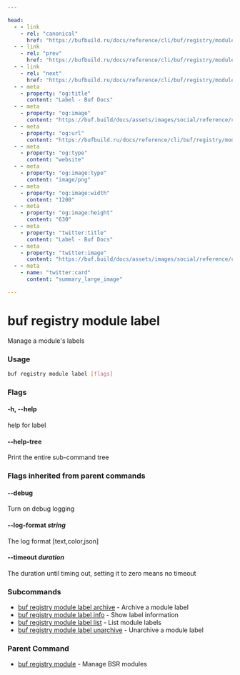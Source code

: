 ```yaml
---

head:
  - - link
    - rel: "canonical"
      href: "https://bufbuild.ru/docs/reference/cli/buf/registry/module/label/"
  - - link
    - rel: "prev"
      href: "https://bufbuild.ru/docs/reference/cli/buf/registry/module/commit/resolve/"
  - - link
    - rel: "next"
      href: "https://bufbuild.ru/docs/reference/cli/buf/registry/module/label/archive/"
  - - meta
    - property: "og:title"
      content: "Label - Buf Docs"
  - - meta
    - property: "og:image"
      content: "https://buf.build/docs/assets/images/social/reference/cli/buf/registry/module/label/index.png"
  - - meta
    - property: "og:url"
      content: "https://bufbuild.ru/docs/reference/cli/buf/registry/module/label/"
  - - meta
    - property: "og:type"
      content: "website"
  - - meta
    - property: "og:image:type"
      content: "image/png"
  - - meta
    - property: "og:image:width"
      content: "1200"
  - - meta
    - property: "og:image:height"
      content: "630"
  - - meta
    - property: "twitter:title"
      content: "Label - Buf Docs"
  - - meta
    - property: "twitter:image"
      content: "https://buf.build/docs/assets/images/social/reference/cli/buf/registry/module/label/index.png"
  - - meta
    - name: "twitter:card"
      content: "summary_large_image"

---
```


# buf registry module label

Manage a module's labels

### Usage

```sh
buf registry module label [flags]
```

### Flags

#### \-h, --help

help for label

#### \--help-tree

Print the entire sub-command tree

### Flags inherited from parent commands

#### \--debug

Turn on debug logging

#### \--log-format _string_

The log format \[text,color,json\]

#### \--timeout _duration_

The duration until timing out, setting it to zero means no timeout

### Subcommands

- [buf registry module label archive](archive/) - Archive a module label
- [buf registry module label info](info/) - Show label information
- [buf registry module label list](list/) - List module labels
- [buf registry module label unarchive](unarchive/) - Unarchive a module label

### Parent Command

- [buf registry module](../) - Manage BSR modules
